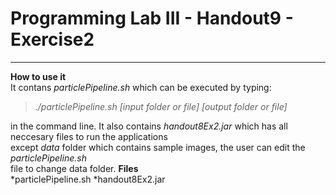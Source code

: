# Programming Lab III - Handout9 - Exercise2 #
---------------------------------------------------
**How to use it**<br/>
It contans *particlePipeline.sh* which can be executed by typing:<br/>
> *./particlePipeline.sh [input folder or file] [output folder or file]*

in the command line.
It also contains *handout8Ex2.jar* which has all neccesary files to run the applications<br/>
except *data* folder which contains sample images, the user can edit the *particlePipeline.sh*<br/>
file to change data folder.
**Files**<br/>
*particlePipeline.sh
*handout8Ex2.jar

